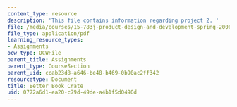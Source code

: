 ```yaml
---
content_type: resource
description: 'This file contains information regarding project 2. '
file: /media/courses/15-783j-product-design-and-development-spring-2006/0772a6d1ea20c79d49dea4b1f5d0490d_smp_dgn_prj_pro2.pdf
file_type: application/pdf
learning_resource_types:
- Assignments
ocw_type: OCWFile
parent_title: Assignments
parent_type: CourseSection
parent_uid: ccab23d8-a646-be48-b469-0b90ac2ff342
resourcetype: Document
title: Better Book Crate
uid: 0772a6d1-ea20-c79d-49de-a4b1f5d0490d
---
```

